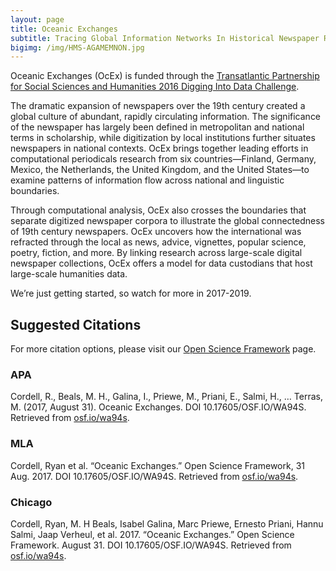 ```yaml
---
layout: page
title: Oceanic Exchanges
subtitle: Tracing Global Information Networks In Historical Newspaper Repositories, 1840-1914
bigimg: /img/HMS-AGAMEMNON.jpg
---
```


Oceanic Exchanges (OcEx) is funded through the [Transatlantic Partnership for Social Sciences and Humanities 2016 Digging Into Data Challenge](https://diggingintodata.org/awards/2016/project/oceanic-exchanges-tracing-global-information-networks-historical-newspaper).

The dramatic expansion of newspapers over the 19th century created a global culture of abundant, rapidly circulating information. The significance of the newspaper has largely been defined in metropolitan and national terms in scholarship, while digitization by local institutions further situates newspapers in national contexts. OcEx brings together leading efforts in computational periodicals research from six countries—Finland, Germany, Mexico, the Netherlands, the United Kingdom, and the United States—to examine patterns of information flow across national and linguistic boundaries. 

Through computational analysis, OcEx also crosses the boundaries that separate digitized newspaper corpora to illustrate the global connectedness of 19th century newspapers. OcEx uncovers how the international was refracted through the local as news, advice, vignettes, popular science, poetry, fiction, and more. By linking research across large-scale digital newspaper collections, OcEx offers a model for data custodians that host large-scale humanities data.

We’re just getting started, so watch for more in 2017-2019.

## Suggested Citations

For more citation options, please visit our [Open Science Framework](osf.io/wa94s) page.

### APA

Cordell, R., Beals, M. H., Galina, I., Priewe, M., Priani, E., Salmi, H., … Terras, M. (2017, August 31). Oceanic Exchanges. DOI 10.17605/OSF.IO/WA94S. Retrieved from [osf.io/wa94s](osf.io/wa94s).

### MLA

Cordell, Ryan et al. “Oceanic Exchanges.” Open Science Framework, 31 Aug. 2017. DOI 10.17605/OSF.IO/WA94S. Retrieved from [osf.io/wa94s](osf.io/wa94s).

### Chicago
Cordell, Ryan, M. H Beals, Isabel Galina, Marc Priewe, Ernesto Priani, Hannu Salmi, Jaap Verheul, et al. 2017. “Oceanic Exchanges.” Open Science Framework. August 31. DOI 10.17605/OSF.IO/WA94S. Retrieved from [osf.io/wa94s](osf.io/wa94s).